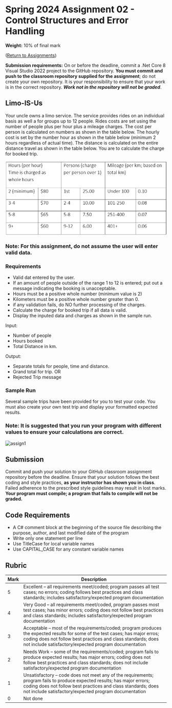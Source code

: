 # Spring 2024 Assignment 02 - Control Structures and Error Handling
__Weight:__ 10% of final mark

([Return to Assignments](../README.md)) 

__Submission requirements:__ On or before the deadline, commit a .Net Core 8 Visual Studio 2022 project to the GitHub repository. __You must commit and push to the classroom repository supplied for the assignment__; do not create your own repository. It is your responsibility to ensure that your work is in the correct repository. ___Work not in the repository will not be graded___.

## Limo-IS-Us

Your uncle owns a limo service. The service provides rides on an individual basis as well a for groups up to 12 people. Rides costs are set using the number of people plus per hour plus a mileage charges. 
The cost per person is calculated on numbers as shown in the table below. The hourly cost is set by the number hour as shown in the table below (minimum 2 hours regardless of actual time). The distance is calculated on the entire distance travel as shown in the table below. You are to calculate the charge for booked trip.

![charges](images/table_of_charges.png)

### Note: For this assignment, **do not** assume the user will enter valid data.

### Requirements

- Valid dat entered by the user.
- If an amount of people outside of the range 1 to 12 is entered; put out a message indicating the booking is unacceptable.
- Hours must be a positive whole number (minimum value is 2)
- Kilometers must be a positive whole number greater than 0.
- if any validation fails, do NO further processing of the charges.
- Calculate the charge for booked trip if all data is valid.
- Display the inputed data and charges as shown in the sample run.

Input:  		
- Number of people
- Hours booked
- Total Distance in km.

Output: 	
- Separate totals for people, time and distance.
- Grand total for trip.
      OR
- Rejected Trip message

### Sample Run

Several sample trips have been provided for you to test your code. You must also create your own test trip and display your formatted expected results.

### Note: It is suggested that you run your program with different values to ensure your calculations are correct.

![assign1](images/assign1-sample-run.gif)

## Submission
Commit and push your solution to your GitHub classroom assignment repository before the deadline. Ensure that your solution follows the best coding and style practices, **as your instructor has shown you in class**. Failed adherence to the prescribed style guidelines may result in lost marks. __Your program must compile; a program that fails to compile will not be graded.__

## Code Requirements
- A C# comment block at the beginning of the source file describing the purpose, author, and last modified date of the program
- Write only one statement per line
- Use TitleCase for local variable names
- Use CAPITAL_CASE for any constant variable names

## Rubric
| Mark | Description |
|---|---|
| 5  | Excellent – all requirements meet/coded; program passes all test cases; no errors; coding follows best practices and class standards; includes satisfactory/expected program documentation |
| 4  | Very Good – all requirements meet/coded, program passes most test cases; has minor errors; coding does not follow best practices and class standards; includes satisfactory/expected program documentation |
| 3  | Acceptable – most of the requirements/coded; program produces the expected results for some of the test cases; has major erros; coding does not follow best practices and class standards; does not include satisfactory/expected program documentation |
| 2  | Needs Work – some of the requirements/coded; program fails to produce expected results; has major errors; coding does not follow best practices and class standards; does not include satisfactory/expected program documentation |
| 1  | Unsatisfactory – code does not meet any of the requirements; program fails to produce expected results; has major errors; coding does not follow best practices and class standards; does not include satisfactory/expected program documentation |
| 0  | Not done  |
